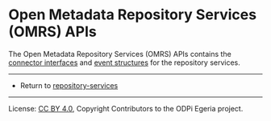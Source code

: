 <!-- SPDX-License-Identifier: Apache-2.0 -->
<!-- Copyright Contributors to the ODPi Egeria project. -->

# Open Metadata Repository Services (OMRS) APIs

The Open Metadata Repository Services (OMRS) APIs contains the 
[connector interfaces](../docs/component-descriptions/connectors) and
[event structures](../docs/event-descriptions) for the repository services.

----
* Return to [repository-services](..)

----
License: [CC BY 4.0](https://creativecommons.org/licenses/by/4.0/),
Copyright Contributors to the ODPi Egeria project.